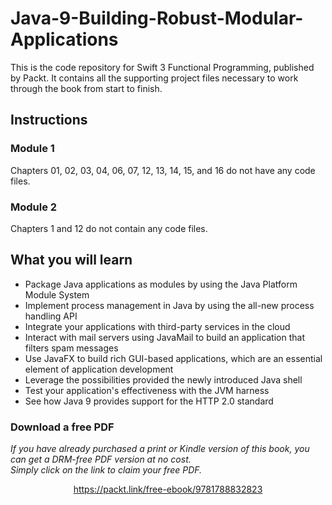 # Java-9-Building-Robust-Modular-Applications
This is the code repository for Swift 3 Functional Programming, published by Packt. It contains all the supporting project files necessary to work through the book from start to finish.
## Instructions
### Module 1
Chapters 01, 02, 03, 04, 06, 07, 12, 13, 14, 15, and 16 do not have any code files.
### Module 2
Chapters 1 and 12 do not contain any code files.
## What you will learn
* Package Java applications as modules by using the Java Platform Module System
* Implement process management in Java by using the all-new process handling API
* Integrate your applications with third-party services in the cloud
* Interact with mail servers using JavaMail to build an application that filters spam messages
* Use JavaFX to build rich GUI-based applications, which are an essential element of application development
* Leverage the possibilities provided the newly introduced Java shell
* Test your application's effectiveness with the JVM harness
* See how Java 9 provides support for the HTTP 2.0 standard
### Download a free PDF

 <i>If you have already purchased a print or Kindle version of this book, you can get a DRM-free PDF version at no cost.<br>Simply click on the link to claim your free PDF.</i>
<p align="center"> <a href="https://packt.link/free-ebook/9781788832823">https://packt.link/free-ebook/9781788832823 </a> </p>